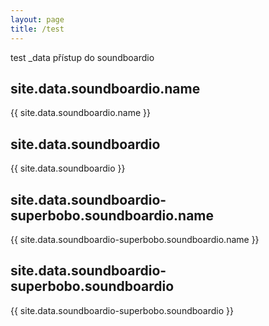 ```yaml
---
layout: page
title: /test
---
```

test _data přístup do soundboardio

site.data.soundboardio.name
---
{{ site.data.soundboardio.name }}

 site.data.soundboardio 
---

{{ site.data.soundboardio }}

site.data.soundboardio-superbobo.soundboardio.name 
---
{{ site.data.soundboardio-superbobo.soundboardio.name }}

site.data.soundboardio-superbobo.soundboardio
---
{{ site.data.soundboardio-superbobo.soundboardio }}